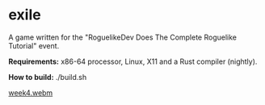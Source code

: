 # exile
A game written for the "RoguelikeDev Does The Complete Roguelike Tutorial" event.

**Requirements:** x86-64 processor, Linux, X11 and a Rust compiler (nightly).

**How to build:** ./build.sh

[week4.webm](https://github.com/user-attachments/assets/89a249cb-a9b5-4fe7-aa67-12ca68cad547)
